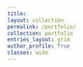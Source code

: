```yaml
---
title: 
layout: collection
permalink: /portfolio/
collection: portfolio
entries_layout: grid
author_profile: True
classes: wide
---
```



